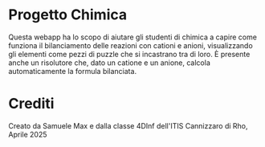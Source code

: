 # Progetto Chimica
Questa webapp ha lo scopo di aiutare gli studenti di chimica a capire come funziona il bilanciamento delle reazioni con cationi e anioni, visualizzando gli elementi come pezzi di puzzle che si incastrano tra di loro. È presente anche un risolutore che, dato un catione e un anione, calcola automaticamente la formula bilanciata.

# Crediti
Creato da Samuele Max e dalla classe 4DInf dell'ITIS Cannizzaro di Rho, Aprile 2025
